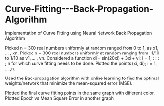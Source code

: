 # Curve-Fitting---Back-Propagation-Algorithm
Implementation of Curve Fitting using Neural Network Back Propagation Algorithm

Picked n = 300 real numbers uniformly at random ranged from 0 to 1, as x1, ... , xn.
Picked n = 300 real numbers uniformly at random ranging from -1/10 to 1/10 as v1, ... , vn.
Considered a function di = sin(20xi) + 3xi + vi; i = 1; : : : ; n for which curve fitting needs to be done. 
Plotted the points (xi, di); i = 1, ... ,n.

Used the Backpropagation algorithm with online learning to find the optimal weights/network that minimize
the mean-squared error (MSE).

Plotted the final curve fitting points in the same graph with different color.
Plotted Epoch vs Mean Square Error in another graph
